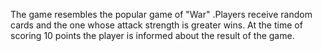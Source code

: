 The game resembles the popular game of "War" .Players receive random cards and the one whose attack strength is greater wins. At the time of scoring 10 points the player is informed about the result of the game.
